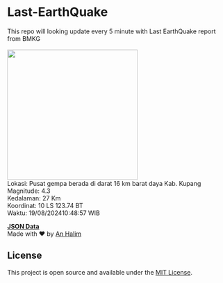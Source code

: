 # Last-EarthQuake
This repo will looking update every 5 minute with Last EarthQuake report from BMKG
<br>
<br>
<img src="https://static.bmkg.go.id/20240819104857.mmi.jpg" width="300"/>
<br>
Lokasi: Pusat gempa berada di darat 16 km barat daya Kab. Kupang <br>
Magnitude: 4.3 <br>
Kedalaman: 27 Km <br>
Koordinat: 10 LS 123.74 BT <br>
Waktu: 19/08/202410:48:57 WIB <br>

<a href="./data/data.json">**JSON Data**</a>
<br>
Made with ❤️ by <a href="https://github.com/an-halim">An Halim</a>
## License

This project is open source and available under the [MIT License](LICENSE).
